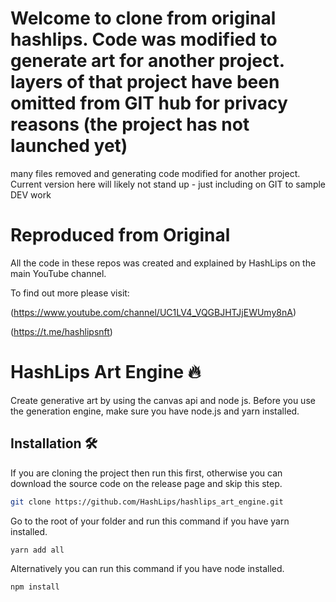 # Welcome to clone from original hashlips.  Code was modified to generate art for another project.  layers of that project have been omitted from GIT hub for privacy reasons (the project has not launched yet)

many files removed and generating code modified for another project.   Current version here will likely not stand up - just including on GIT to sample DEV work


# Reproduced from Original 
All the code in these repos was created and explained by HashLips on the main YouTube channel.

To find out more please visit:

(https://www.youtube.com/channel/UC1LV4_VQGBJHTJjEWUmy8nA)

(https://t.me/hashlipsnft)


# HashLips Art Engine 🔥

Create generative art by using the canvas api and node js. Before you use the generation engine, make sure you have node.js and yarn installed.

## Installation 🛠️

If you are cloning the project then run this first, otherwise you can download the source code on the release page and skip this step.

```sh
git clone https://github.com/HashLips/hashlips_art_engine.git
```

Go to the root of your folder and run this command if you have yarn installed.

```sh
yarn add all
```

Alternatively you can run this command if you have node installed.

```sh
npm install
```
